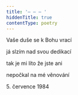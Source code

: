 ```yaml
---
title: '– – – '
hiddenTitle: true
contentType: poetry
---
```


<section>

Vaše duše se k Bohu vrací

já slzím nad svou dedikací

tak je mi líto že jste ani

nepočkal na mé věnování

5\. července 1984

</section>
